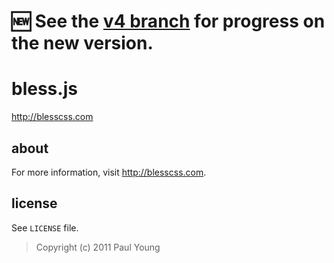 :new: See the [v4 branch](https://github.com/paulyoung/bless.js/tree/v4) for progress on the new version.
=======

bless.js
=======

<http://blesscss.com>

about
-----

For more information, visit <http://blesscss.com>.

license
-------

See `LICENSE` file.

> Copyright (c) 2011 Paul Young
